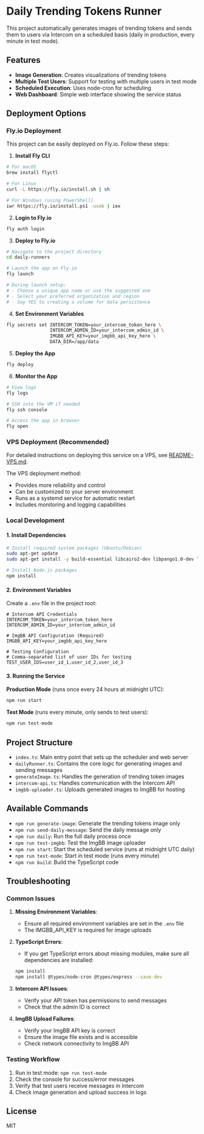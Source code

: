 # Daily Trending Tokens Runner

This project automatically generates images of trending tokens and sends them to users via Intercom on a scheduled basis (daily in production, every minute in test mode).

## Features

- **Image Generation**: Creates visualizations of trending tokens
- **Multiple Test Users**: Support for testing with multiple users in test mode
- **Scheduled Execution**: Uses node-cron for scheduling
- **Web Dashboard**: Simple web interface showing the service status

## Deployment Options

### Fly.io Deployment

This project can be easily deployed on Fly.io. Follow these steps:

1. **Install Fly CLI**

```bash
# For macOS
brew install flyctl

# For Linux
curl -L https://fly.io/install.sh | sh

# For Windows (using PowerShell)
iwr https://fly.io/install.ps1 -useb | iex
```

2. **Login to Fly.io**

```bash
fly auth login
```

3. **Deploy to Fly.io**

```bash
# Navigate to the project directory
cd daily-runners

# Launch the app on Fly.io
fly launch

# During launch setup:
# - Choose a unique app name or use the suggested one
# - Select your preferred organization and region
# - Say YES to creating a volume for data persistence
```

4. **Set Environment Variables**

```bash
fly secrets set INTERCOM_TOKEN=your_intercom_token_here \
                INTERCOM_ADMIN_ID=your_intercom_admin_id \
                IMGBB_API_KEY=your_imgbb_api_key_here \
                DATA_DIR=/app/data
```

5. **Deploy the App**

```bash
fly deploy
```

6. **Monitor the App**

```bash
# View logs
fly logs

# SSH into the VM if needed
fly ssh console

# Access the app in browser
fly open
```

### VPS Deployment (Recommended)

For detailed instructions on deploying this service on a VPS, see [README-VPS.md](README-VPS.md).

The VPS deployment method:
- Provides more reliability and control
- Can be customized to your server environment
- Runs as a systemd service for automatic restart
- Includes monitoring and logging capabilities

### Local Development

#### 1. Install Dependencies

```bash
# Install required system packages (Ubuntu/Debian)
sudo apt-get update
sudo apt-get install -y build-essential libcairo2-dev libpango1.0-dev libjpeg-dev libgif-dev librsvg2-dev

# Install Node.js packages
npm install
```

#### 2. Environment Variables

Create a `.env` file in the project root:

```
# Intercom API Credentials
INTERCOM_TOKEN=your_intercom_token_here
INTERCOM_ADMIN_ID=your_intercom_admin_id

# ImgBB API Configuration (Required)
IMGBB_API_KEY=your_imgbb_api_key_here

# Testing Configuration
# Comma-separated list of user IDs for testing
TEST_USER_IDS=user_id_1,user_id_2,user_id_3
```

#### 3. Running the Service

**Production Mode** (runs once every 24 hours at midnight UTC):

```bash
npm run start
```

**Test Mode** (runs every minute, only sends to test users):

```bash
npm run test-mode
```

## Project Structure

- `index.ts`: Main entry point that sets up the scheduler and web server
- `dailyRunner.ts`: Contains the core logic for generating images and sending messages
- `generateImage.ts`: Handles the generation of trending token images
- `intercom-api.ts`: Handles communication with the Intercom API
- `imgbb-uploader.ts`: Uploads generated images to ImgBB for hosting

## Available Commands

- `npm run generate-image`: Generate the trending tokens image only
- `npm run send-daily-message`: Send the daily message only
- `npm run daily`: Run the full daily process once
- `npm run test-imgbb`: Test the ImgBB image uploader
- `npm run start`: Start the scheduled service (runs at midnight UTC daily)
- `npm run test-mode`: Start in test mode (runs every minute)
- `npm run build`: Build the TypeScript code

## Troubleshooting

### Common Issues

1. **Missing Environment Variables**: 
   - Ensure all required environment variables are set in the `.env` file
   - The IMGBB_API_KEY is required for image uploads

2. **TypeScript Errors**: 
   - If you get TypeScript errors about missing modules, make sure all dependencies are installed:
   ```bash
   npm install
   npm install @types/node-cron @types/express --save-dev
   ```

3. **Intercom API Issues**:
   - Verify your API token has permissions to send messages
   - Check that the admin ID is correct

4. **ImgBB Upload Failures**:
   - Verify your ImgBB API key is correct
   - Ensure the image file exists and is accessible
   - Check network connectivity to ImgBB API

### Testing Workflow

1. Run in test mode: `npm run test-mode`
2. Check the console for success/error messages
3. Verify that test users receive messages in Intercom
4. Check image generation and upload success in logs

## License

MIT
 